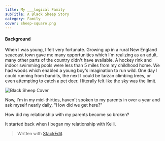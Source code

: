 ```yaml
---
title: My ___logical Family
subTitle: A Black Sheep Story
category: Family
cover: sheep-square.png
---
```

#### Background
When I was young, I felt very fortunate. Growing up in a rural New England seacoast town gave me many opportunities which I'm realizing as an adult, many other parts of the country didn't have available. A hockey rink and indoor swimming pools were less than 5 miles from my childhood home. We had woods which enabled a young boy's imagination to run wild. One day I could running from bandits, the next I could be tarzan climbing trees, or even attempting to catch a pet deer. I literally felt like the sky was the limit. 

![Black Sheep Cover](sheep-cover.png)

Now, I'm in my mid-thirties, haven't spoken to my parents in over a year and ask myself nearly daily, "How did we get here?"

How did my relationship with my parents become so broken? 

It started back when I began my relationship with Kelli.

> Written with [StackEdit](https://stackedit.io/).
<!--stackedit_data:
eyJoaXN0b3J5IjpbMjA2Nzg2OTIzNywzODkxNjA1MzEsMzQ2MT
MxODY3LDMyMjI3MzYxOSw5Nzk4NzA3MjMsLTEyODA2MDY0Mzcs
LTc1MDIxMzI5MywxMzIwMTU0Mzg0LC0xMzk4MjMyMV19
-->